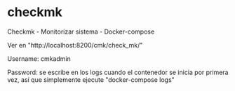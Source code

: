# checkmk
Checkmk - Monitorizar sistema - Docker-compose

Ver en "http://localhost:8200/cmk/check_mk/"

Username: cmkadmin

Password: se escribe en los logs cuando el contenedor se inicia por primera vez, así que simplemente ejecute "docker-compose logs"


